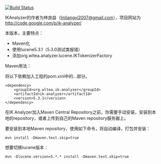 [![Build Status](https://travis-ci.org/blueshen/ik-analyzer.svg)](https://travis-ci.org/blueshen/ik-analyzer)

IKAnalyzer的作者为林良益（linliangyi2007@gmail.com），项目网站为<http://code.google.com/p/ik-analyzer/>

本版本，主要特点：

- Maven化
- 使用lucene5.3.1（5.3.0测试类报错）
- 添加org.wltea.analyzer.lucene.IKTokenizerFactory

Maven用法：

将以下依赖加入工程的pom.xml中的<dependencies>...</dependencies>部分。

    <dependency>
        <groupId>org.wltea.ik-analyzer</groupId>
        <artifactId>ik-analyzer</artifactId>
        <version>5.3.1</version>
	</dependency>

在IK Analyzer加入Maven Central Repository之前，你需要手动安装，安装到本地的repository，或者上传到自己的Maven repository服务器上。

要安装到本地Maven repository，使用如下命令，将自动编译，打包并安装：

    mvn install -Dmaven.test.skip=true

想要切换lucene版本：

    mvn -Dlucene.version=5.*.* install -Dmaven.test.skip=true



